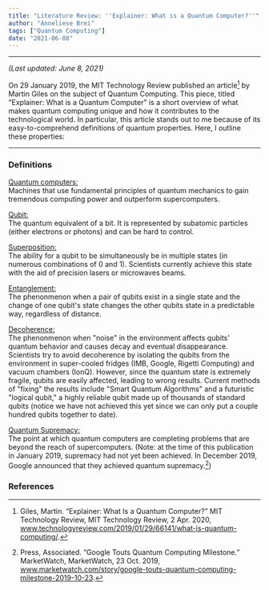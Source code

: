 ```yaml
---
title: "Literature Review: ''Explainer: What is a Quantum Computer?''"
author: "Anneliese Brei"
tags: ["Quantum Computing"] 
date: "2021-06-08" 
---
```

-----------------------------
*(Last updated: June 8, 2021)*

On 29 January 2019, the MIT Technology Review published an article[^1] by Martin Giles on the subject of Quantum Computing. This piece, titled "Explainer: What is a Quantum Computer" is a short overview of what makes quantum computing unique and how it contributes to the technological world. In particular, this article stands out to me because of its easy-to-comprehend definitions of quantum properties. Here, I outline these properties:

---------------
### Definitions

[Quantum computers:](https://en.wikipedia.org/wiki/Quantum_computing)\
Machines that use fundamental principles of quantum mechanics to gain tremendous computing power and outperform supercomputers.

[Qubit:](https://en.wikipedia.org/wiki/Qubit)\
The quantum equivalent of a bit. It is represented by subatomic particles (either electrons or photons) and can be hard to control.

[Superposition:](https://en.wikipedia.org/wiki/Quantum_superposition)\
The ability for a qubit to be simultaneously be in multiple states (in numerous combinations of 0 and 1). Scientists currently achieve this state with the aid of precision lasers or microwaves beams.

[Entanglement:](https://en.wikipedia.org/wiki/Quantum_entanglement)\
The phenonmenon when a pair of qubits exist in a single state and the change of one qubit's state changes the other qubits state in a predictable way, regardless of distance.

[Decoherence:](https://en.wikipedia.org/wiki/Quantum_decoherence)\
The phenonmenon when "noise" in the environment affects qubits' quantum behavior and causes decay and eventual disappearance. Scientists try to avoid decoherence by isolating the qubits from the environment in super-cooled fridges (IMB, Google, Rigetti Computing) and vacuum chambers (IonQ). However, since the quantum state is extremely fragile, qubits are easily affected, leading to wrong results. Current methods of "fixing" the results include "Smart Quantum Algorithms" and a futuristic "logical qubit," a highly reliable qubit made up of thousands of standard qubits (notice we have not achieved this yet since we can only put a couple hundred qubits together to date).

[Quantum Supremacy:](https://en.wikipedia.org/wiki/Quantum_supremacy)\
The point at which quantum computers are completing problems that are beyond the reach of supercomputers. (Note: at the time of this publication in January 2019, supremacy had not yet been achieved. In December 2019, Google announced that they achieved quantum supremacy.[^2])

### References
[^1]: Giles, Martin. “Explainer: What Is a Quantum Computer?” MIT Technology Review, MIT Technology Review, 2 Apr. 2020, www.technologyreview.com/2019/01/29/66141/what-is-quantum-computing/. 
[^2]: Press, Associated. “Google Touts Quantum Computing Milestone.” MarketWatch, MarketWatch, 23 Oct. 2019, www.marketwatch.com/story/google-touts-quantum-computing-milestone-2019-10-23. 